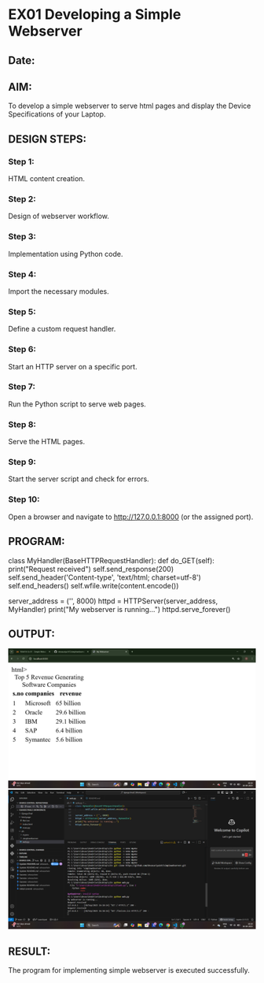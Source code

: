 # EX01 Developing a Simple Webserver
## Date:

## AIM:
To develop a simple webserver to serve html pages and display the Device Specifications of your Laptop.

## DESIGN STEPS:
### Step 1: 
HTML content creation.

### Step 2:
Design of webserver workflow.

### Step 3:
Implementation using Python code.

### Step 4:
Import the necessary modules.

### Step 5:
Define a custom request handler.

### Step 6:
Start an HTTP server on a specific port.

### Step 7:
Run the Python script to serve web pages.

### Step 8:
Serve the HTML pages.

### Step 9:
Start the server script and check for errors.

### Step 10:
Open a browser and navigate to http://127.0.0.1:8000 (or the assigned port).

## PROGRAM:
class MyHandler(BaseHTTPRequestHandler):
    def do_GET(self):
        print("Request received")
        self.send_response(200)
        self.send_header('Content-type', 'text/html; charset=utf-8')
        self.end_headers()
        self.wfile.write(content.encode())

server_address = ('', 8000)
httpd = HTTPServer(server_address, MyHandler)
print("My webserver is running...")
httpd.serve_forever()
















## OUTPUT:
![alt text](<Screenshot 2025-09-30 161910.png>)
![alt text](<Screenshot 2025-09-30 161939.png>)
## RESULT:
The program for implementing simple webserver is executed successfully.

